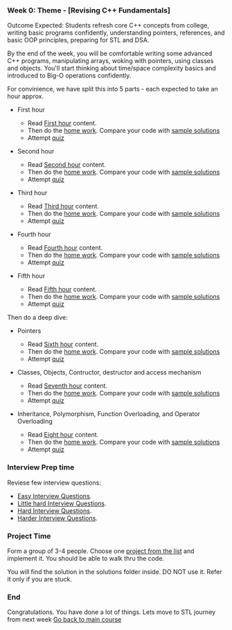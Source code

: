 ### Week 0: Theme - [Revising C++ Fundamentals]

Outcome Expected: Students refresh core C++ concepts from college, writing basic programs confidently, understanding pointers, references, and basic OOP principles, preparing for STL and DSA. 

By the end of the week, you will be comfortable writing some advanced C++ programs, manipulating arrays, woking with pointers, using classes and objects. You'll start thinking about time/space complexity basics and introduced to Big-O operations confidently.

For convinience, we have split this into 5 parts - each expected to take an hour approx.

- First hour
    - Read [First hour](https://github.com/simplifylearning101/dsa_with_cpp/blob/main/week0/1_1_read_cpp_refresher.md) content. 
    - Then do the [home work](https://github.com/simplifylearning101/dsa_with_cpp/blob/main/week0/1_2_do_homework.md). Compare your code with [sample solutions](https://github.com/simplifylearning101/dsa_with_cpp/blob/main/week0/1_3_see_homework_sol.md)
    - Attempt [quiz](https://github.com/simplifylearning101/dsa_with_cpp/blob/main/week0/1_4_quiz.md) 

- Second hour
    - Read [Second hour](https://github.com/simplifylearning101/dsa_with_cpp/blob/main/week0/2_1_read_cpp_refresher.md) content. 
    - Then do the [home work](https://github.com/simplifylearning101/dsa_with_cpp/blob/main/week0/2_2_do_homework.md). Compare your code with [sample solutions](https://github.com/simplifylearning101/dsa_with_cpp/blob/main/week0/2_3_see_homework_sol.md)
    - Attempt [quiz](https://github.com/simplifylearning101/dsa_with_cpp/blob/main/week0/2_4_quiz.md) 

- Third hour
    - Read [Third hour](https://github.com/simplifylearning101/dsa_with_cpp/blob/main/week0/3_1_read_cpp_refresher.md) content. 
    - Then do the [home work](https://github.com/simplifylearning101/dsa_with_cpp/blob/main/week0/3_2_do_homework.md). Compare your code with [sample solutions](https://github.com/simplifylearning101/dsa_with_cpp/blob/main/week0/3_3_see_homework_sol.md)
    - Attempt [quiz](https://github.com/simplifylearning101/dsa_with_cpp/blob/main/week0/3_4_quiz.md) 

- Fourth hour
    - Read [Fourth hour](https://github.com/simplifylearning101/dsa_with_cpp/blob/main/week0/4_1_read_cpp_refresher.md) content. 
    - Then do the [home work](https://github.com/simplifylearning101/dsa_with_cpp/blob/main/week0/4_2_do_homework.md). Compare your code with [sample solutions](https://github.com/simplifylearning101/dsa_with_cpp/blob/main/week0/4_3_see_homework_sol.md)
    - Attempt [quiz](https://github.com/simplifylearning101/dsa_with_cpp/blob/main/week0/4_4_quiz.md) 

- Fifth hour
    - Read [Fifth hour](https://github.com/simplifylearning101/dsa_with_cpp/blob/main/week0/5_1_read_cpp_refresher.md) content. 
    - Then do the [home work](https://github.com/simplifylearning101/dsa_with_cpp/blob/main/week0/5_2_do_homework.md). Compare your code with [sample solutions](https://github.com/simplifylearning101/dsa_with_cpp/blob/main/week0/5_3_see_homework_sol.md)
    - Attempt [quiz](https://github.com/simplifylearning101/dsa_with_cpp/blob/main/week0/5_4_quiz.md) 

Then do a deep dive:

- Pointers
    - Read [Sixth hour](https://github.com/simplifylearning101/dsa_with_cpp/blob/main/week0/6_1_read_cpp_refresher.md) content. 
    - Then do the [home work](https://github.com/simplifylearning101/dsa_with_cpp/blob/main/week0/6_2_do_homework.md). Compare your code with [sample solutions](https://github.com/simplifylearning101/dsa_with_cpp/blob/main/week0/6_3_see_homework_sol.md)
    - Attempt [quiz](https://github.com/simplifylearning101/dsa_with_cpp/blob/main/week0/6_4_quiz.md) 

- Classes, Objects, Contructor, destructor and access mechanism
    - Read [Seventh hour](https://github.com/simplifylearning101/dsa_with_cpp/blob/main/week0/7_1_read_cpp_refresher.md) content. 
    - Then do the [home work](https://github.com/simplifylearning101/dsa_with_cpp/blob/main/week0/7_2_do_homework.md). Compare your code with [sample solutions](https://github.com/simplifylearning101/dsa_with_cpp/blob/main/week0/7_3_see_homework_sol.md)
    - Attempt [quiz](https://github.com/simplifylearning101/dsa_with_cpp/blob/main/week0/7_4_quiz.md) 

- Inheritance, Polymorphism, Function Overloading, and Operator Overloading
    - Read [Eight hour](https://github.com/simplifylearning101/dsa_with_cpp/blob/main/week0/8_1_read_cpp_refresher.md) content. 
    - Then do the [home work](https://github.com/simplifylearning101/dsa_with_cpp/blob/main/week0/8_2_do_homework.md). Compare your code with [sample solutions](https://github.com/simplifylearning101/dsa_with_cpp/blob/main/week0/8_3_see_homework_sol.md)
    - Attempt [quiz](https://github.com/simplifylearning101/dsa_with_cpp/blob/main/week0/8_4_quiz.md) 

### Interview Prep time
Reviese few interview questions:
- [Easy Interview Questions](https://github.com/simplifylearning101/dsa_with_cpp/blob/main/week0/9_1_easy.md). 
- [Little hard Interview Questions](https://github.com/simplifylearning101/dsa_with_cpp/blob/main/week0/9_2_medium.md).
- [Hard Interview Questions](https://github.com/simplifylearning101/dsa_with_cpp/blob/main/week0/9_3_hard.md).
- [Harder Interview Questions](https://github.com/simplifylearning101/dsa_with_cpp/blob/main/week0/9_4_very_hard.md).

### Project Time
Form a group of 3-4 people. Choose one [project from the list](https://github.com/simplifylearning101/dsa_with_cpp/blob/main/week0/projects/README.md) and implement it. You should be able to walk thru the code. 

You will find the solution in the solutions folder inside. DO NOT use it. Refer it only if you are stuck. 

### End
Congratulations. You have done a lot of things. Lets move to STL journey from next week
[Go back to main course](https://github.com/simplifylearning101/dsa_with_cpp/blob/main/README.md)